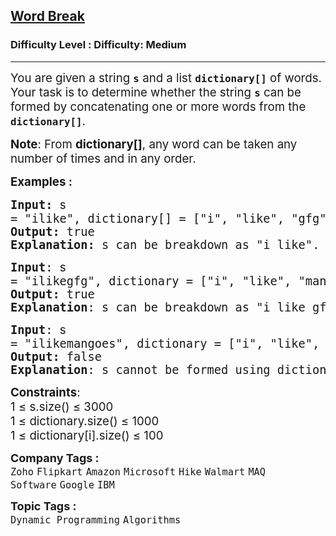 <h2><a href="https://www.geeksforgeeks.org/problems/word-break1352/1?_gl=1*70j4wx*_up*MQ..*_ga*MTUzMDA4MDA2OC4xNzQyOTMwMTA2*_ga_SZ454CLTZM*MTc0MjkzMDEwNi4xLjAuMTc0MjkzMDEwNi4wLjAuMTMzNDA4NTU2Ng..">Word Break</a></h2><h3>Difficulty Level : Difficulty: Medium</h3><hr><div class="problems_problem_content__Xm_eO"><p><span style="font-size: 14pt;">You are given a string <strong><code data-start="145" data-end="148">s</code></strong> and a list <strong><code data-start="160" data-end="174">dictionary[]</code></strong> of words. Your task is to determine whether the string <strong><code data-start="230" data-end="233">s</code></strong> can be formed by concatenating one or more words from the <strong><code data-start="292" data-end="306">dictionary[]</code></strong>.</span></p>
<p><span style="font-size: 14pt;"><strong>Note</strong>: From&nbsp;<strong>dictionary[]</strong>, any word can be taken any number of times and in any order.</span></p>
<p><span style="font-size: 14pt;"><strong>Examples :</strong></span></p>
<pre><span style="font-size: 14pt;"><strong>Input: </strong><span style="font-family: -apple-system, BlinkMacSystemFont, 'Segoe UI', Roboto, Oxygen, Ubuntu, Cantarell, 'Open Sans', 'Helvetica Neue', sans-serif; white-space: normal;">s</span><strong style="font-family: -apple-system, BlinkMacSystemFont, 'Segoe UI', Roboto, Oxygen, Ubuntu, Cantarell, 'Open Sans', 'Helvetica Neue', sans-serif; white-space: normal;">&nbsp;</strong>= "ilike", dictionary[] = ["i", "like", "gfg"]<br><strong>Output: </strong>true
<strong>Explanation: </strong>s can be breakdown as "i like".
</span></pre>
<pre><span style="font-size: 14pt;"><strong>Input</strong>: <span style="font-family: -apple-system, BlinkMacSystemFont, 'Segoe UI', Roboto, Oxygen, Ubuntu, Cantarell, 'Open Sans', 'Helvetica Neue', sans-serif; white-space: normal;">s</span><strong style="font-family: -apple-system, BlinkMacSystemFont, 'Segoe UI', Roboto, Oxygen, Ubuntu, Cantarell, 'Open Sans', 'Helvetica Neue', sans-serif; white-space: normal;">&nbsp;</strong>= "ilikegfg", dictionary = ["i", "like", "man", "india", "gfg"]
<strong>Output: </strong>true
<strong>Explanation</strong>: s can be breakdown as "i like gfg".</span></pre>
<pre><span style="font-size: 14pt;"><strong>Input</strong>: <span style="font-family: -apple-system, BlinkMacSystemFont, 'Segoe UI', Roboto, Oxygen, Ubuntu, Cantarell, 'Open Sans', 'Helvetica Neue', sans-serif; white-space: normal;">s</span><strong style="font-family: -apple-system, BlinkMacSystemFont, 'Segoe UI', Roboto, Oxygen, Ubuntu, Cantarell, 'Open Sans', 'Helvetica Neue', sans-serif; white-space: normal;">&nbsp;</strong>= "ilikemangoes", dictionary = ["i", "like", "man", "india", "gfg"]
<strong>Output: </strong>false
<strong>Explanation</strong>: s cannot be formed using dictionary[] words.</span></pre>
<p><span style="font-size: 14pt;"><strong>Constraints</strong>:<br>1 ≤ s.size() ≤ 3000<br>1 ≤ dictionary.size() ≤ 1000<br>1 ≤ dictionary[i].size() ≤ 100</span></p></div><p><span style=font-size:18px><strong>Company Tags : </strong><br><code>Zoho</code>&nbsp;<code>Flipkart</code>&nbsp;<code>Amazon</code>&nbsp;<code>Microsoft</code>&nbsp;<code>Hike</code>&nbsp;<code>Walmart</code>&nbsp;<code>MAQ Software</code>&nbsp;<code>Google</code>&nbsp;<code>IBM</code>&nbsp;<br><p><span style=font-size:18px><strong>Topic Tags : </strong><br><code>Dynamic Programming</code>&nbsp;<code>Algorithms</code>&nbsp;